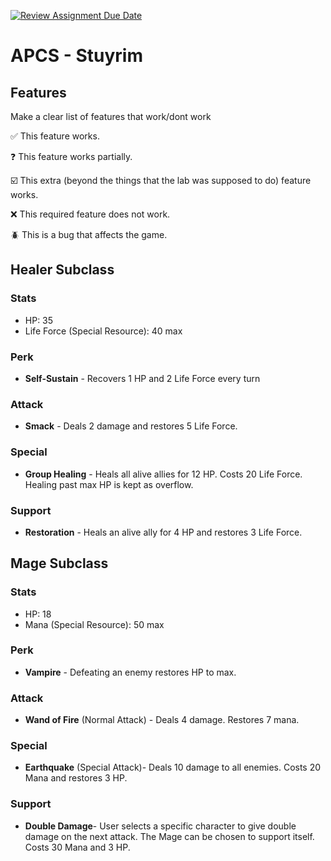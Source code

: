 [![Review Assignment Due Date](https://classroom.github.com/assets/deadline-readme-button-22041afd0340ce965d47ae6ef1cefeee28c7c493a6346c4f15d667ab976d596c.svg)](https://classroom.github.com/a/KprAwj1n)
# APCS - Stuyrim

## Features

Make a clear list of features that work/dont work

:white_check_mark: This feature works.

:question: This feature works partially.

:ballot_box_with_check: This extra (beyond the things that the lab was supposed to do) feature works.

:x: This required feature does not work.

:beetle: This is a bug that affects the game.


## Healer Subclass
### Stats
- HP: 35
- Life Force (Special Resource): 40 max
### Perk
- **Self-Sustain** - Recovers 1 HP and 2 Life Force every turn
### Attack
- **Smack** - Deals 2 damage and restores 5 Life Force.
### Special
- **Group Healing** - Heals all alive allies for 12 HP. Costs 20 Life Force. Healing past max HP is kept as overflow.
### Support
- **Restoration** - Heals an alive ally for 4 HP and restores 3 Life Force.


## Mage Subclass
### Stats
- HP: 18
- Mana (Special Resource): 50 max
### Perk
- **Vampire** - Defeating an enemy restores HP to max.
### Attack
- **Wand of Fire** (Normal Attack) - Deals 4 damage. Restores 7 mana.
### Special
- **Earthquake** (Special Attack)- Deals 10 damage to all enemies. Costs 20 Mana and restores 3 HP.
### Support
- **Double Damage**- User selects a specific character to give double damage on the next attack. The Mage can be chosen to support itself. Costs 30 Mana and 3 HP.
